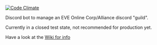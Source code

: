 [![Code Climate](https://codeclimate.com/repos/56debad454d931143d00a4f1/badges/c9e60707fd85b3f68719/gpa.svg)](https://codeclimate.com/repos/56debad454d931143d00a4f1/feed) 


Discord bot to manage an EVE Online Corp/Alliance discord "guild".

Currently in a closed test state, not recommended for production yet.

Have a look at the [Wiki for info](https://github.com/shibdib/EVE-Discord-Bot/wiki)
